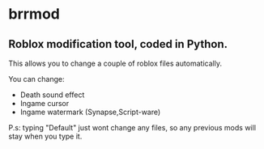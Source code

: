# brrmod
## Roblox modification tool, coded in Python.

This allows you to change a couple of roblox files automatically.

You can change:
- Death sound effect
- Ingame cursor
- Ingame watermark (Synapse,Script-ware)

P.s: typing "Default" just wont change any files, so any previous mods will stay when you type it.
